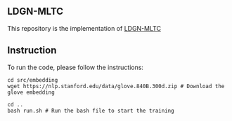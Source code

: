 ## LDGN-MLTC
This repository is the implementation of [LDGN-MLTC](https://aclanthology.org/2021.acl-long.298.pdf)

## Instruction
To run the code, please follow the instructions:

```
cd src/embedding
wget https://nlp.stanford.edu/data/glove.840B.300d.zip # Download the glove embedding

cd ..
bash run.sh # Run the bash file to start the training
```